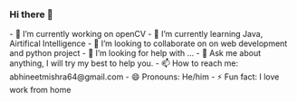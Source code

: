 ### Hi there 👋

<!--
**abhineetmishra64/abhineetmishra64** is a ✨ _special_ ✨ repository because its `README.md` (this file) appears on your GitHub profile.--!>



- 🔭 I’m currently working on openCV
- 🌱 I’m currently learning Java, Airtifical Intelligence
- 👯 I’m looking to collaborate on on web development and python project
- 🤔 I’m looking for help with ...
- 💬 Ask me about anything, I will try my best to help you.
- 📫 How to reach me: abhineetmishra64@gmail.com
- 😄 Pronouns: He/him
- ⚡ Fun fact: I love work from home

